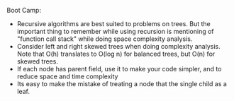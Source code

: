 Boot Camp:
- Recursive algorithms are best suited to problems on trees.
But the important thing to remember while using recursion is mentioning of "function call stack" while doing space complexity analysis.
- Consider left and right skewed trees when doing complexity analysis.
Note that O(h) translates to O(log n) for balanced trees, but O(n) for skewed trees.
- If each node has parent field, use it to make your code simpler, and to reduce space and time complexity
- Its easy to make the mistake of treating  a node that the single child as a leaf.
